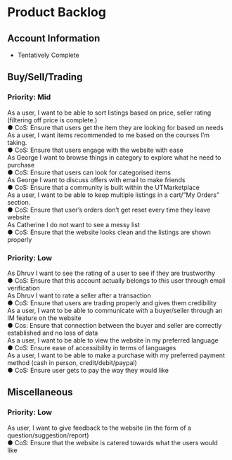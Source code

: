# Product Backlog

## Account Information
* Tentatively Complete

## Buy/Sell/Trading

### Priority: Mid

As a user, I want to be able to sort listings based on price, seller rating (filtering off price is complete.)\
● CoS: Ensure that users get the item they are looking for based on needs\
As a user, I want items recommended to me based on the courses I’m taking.\
● CoS: Ensure that users engage with the website with ease\
As George I want to browse things in category to explore what he need to purchase\
● CoS: Ensure that users can look for categorised items\
As George I want to discuss offers with email to make friends\
● CoS: Ensure that a community is built within the UTMarketplace\
As a user, I want to be able to keep multiple listings in a cart/”My Orders” section.\
● CoS: Ensure that user’s orders don’t get reset every time they leave website\
As Catherine I do not want to see a messy list\
● CoS: Ensure that the website looks clean and the listings are shown properly

### Priority: Low

As Dhruv I want to see the rating of a user to see if they are trustworthy\
● CoS: Ensure that this account actually belongs to this user through email verification\
As Dhruv I want to rate a seller after a transaction\
● CoS: Ensure that users are trading properly and gives them credibility\
As a user, I want to be able to communicate with a buyer/seller through an IM feature on the website\
● Cos: Ensure that connection between the buyer and seller are correctly established and no loss of data\
As a user, I want to be able to view the website in my preferred language\
● CoS: Ensure ease of accessibility in terms of languages\
As a user, I want to be able to make a purchase with my preferred payment method (cash in person, credit/debit/paypal)\
● CoS: Ensure user gets to pay the way they would like

## Miscellaneous

### Priority: Low

As user, I want to give feedback to the website (in the form of a question/suggestion/report)\
● CoS: Ensure that the website is catered towards what the users would like
